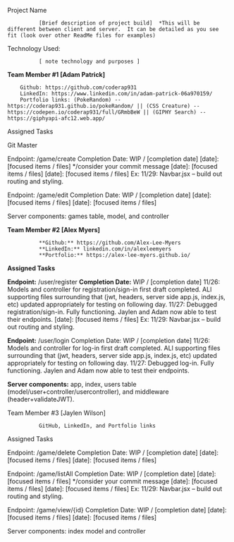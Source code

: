Project Name

              [Brief description of project build]  *This will be different between client and server.  It can be detailed as you see fit (look over other ReadMe files for examples)

Technology Used:

              [ note technology and purposes ]

**Team Member #1  [Adam Patrick]**

        Github: https://github.com/coderap931
        LinkedIn: https://www.linkedin.com/in/adam-patrick-06a970159/
        Portfolio links: (PokeRandom) -- https://coderap931.github.io/pokeRandom/ || (CSS Creature) -- https://codepen.io/coderap931/full/GRmbBeW || (GIPHY Search) -- https://giphyapi-afc12.web.app/

Assigned Tasks

Git Master

Endpoint: /game/create
Completion Date: WIP / [completion date]
[date]: [focused items / files] */consider your commit message
[date]: [focused items / files]
[date]: [focused items / files]
Ex: 11/29: Navbar.jsx – build out routing and styling.

Endpoint: /game/edit
Completion Date: WIP / [completion date]
[date]: [focused items / files]
[date]: [focused items / files]

Server components: games table, model, and controller
 

**Team Member #2  [Alex Myers]**

              **Github:** https://github.com/Alex-Lee-Myers
              **LinkedIn:** linkedin.com/in/alexleemyers
              **Portfolio:** https://alex-lee-myers.github.io/

**Assigned Tasks**

**Endpoint:** /user/register
**Completion Date:** WIP / [completion date]
11/26: Models and controller for registration/sign-in first draft completed. ALl supporting files surrounding that (jwt, headers, server side app.js, index.js, etc) updated appropriately for testing on following day. 
11/27: Debugged registration/sign-in. Fully functioning. Jaylen and Adam now able to test their endpoints. 
[date]: [focused items / files]
Ex: 11/29: Navbar.jsx – build out routing and styling.

**Endpoint:** /user/login
Completion Date: WIP / [completion date]
11/26: Models and controller for log-in first draft completed. ALl supporting files surrounding that (jwt, headers, server side app.js, index.js, etc) updated appropriately for testing on following day. 
11/27: Debugged log-in. Fully functioning. Jaylen and Adam now able to test their endpoints. 

**Server components:** app, index, users table (model/user+controller/usercontroller),  and middleware (header+validateJWT).
 

Team Member #3  [Jaylen Wilson]

              GitHub, LinkedIn, and Portfolio links

Assigned Tasks


Endpoint: /game/delete
Completion Date: WIP / [completion date]
[date]: [focused items / files]
[date]: [focused items / files]

Endpoint: /game/listAll
Completion Date: WIP / [completion date]
[date]: [focused items / files] */consider your commit message
[date]: [focused items / files]
[date]: [focused items / files]
Ex: 11/29: Navbar.jsx – build out routing and styling.

Endpoint: /game/view/{id}
Completion Date: WIP / [completion date]
[date]: [focused items / files]
[date]: [focused items / files]

Server components: index model and controller
